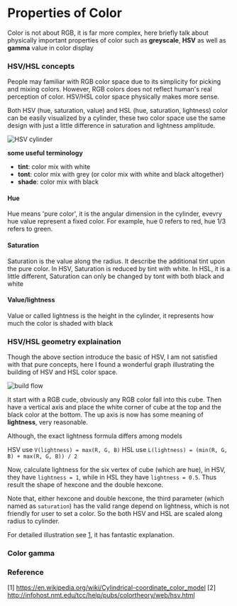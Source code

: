 # Properties of Color
Color is not about RGB, it is far more complex, here briefly talk about physically important properties of color such as **greyscale**, **HSV** as well as **gamma** value in color display

### HSV/HSL concepts
People may familiar with RGB color space due to its simplicity for picking and mixing colors. However, RGB colors does not reflect human's real perception of color. HSV/HSL color space physically makes more sense.

Both HSV (hue, saturation, value) and HSL (hue, saturation, lightness) color can be easily visualized by a cylinder, these two color space use the same design with just a little difference in saturation and lightness amplitude.

![HSV cylinder](https://en.wikipedia.org/wiki/File:HSV_color_solid_cylinder_saturation_gray.png)

**some useful terminology**
- **tint**: color mix with white
- **tont**: color mix with grey (or color mix with white and black altogether)
- **shade**: color mix with black

#### Hue
Hue means 'pure color', it is the angular dimension in the cylinder, evevry hue value represent a fixed color. For example, hue 0 refers to red, hue 1/3 refers to green.

#### Saturation
Saturation is the value along the radius. It describe the additional tint upon the pure color. In HSV, Saturation is reduced by tint with white. In HSL, it is a little different, Saturation can only be changed by tont with both black and white

#### Value/lightness
Value or called lightness is the height in the cylinder, it represents how much the color is shaded with black

<!-- ### HSV channel separate
    TODO -->

### HSV/HSL geometry explaination
Though the above section introduce the basic of HSV, I am not satisfied with that pure concepts, here I found a wonderful graph illustrating the building of HSV and HSL color space.

![build flow](https://upload.wikimedia.org/wikipedia/commons/thumb/a/ac/Hsl-and-hsv.svg/600px-Hsl-and-hsv.svg.png)

It start with a RGB cude, obviously any RGB color fall into this cube. Then have a vertical axis and place the white corner of cube at the top and the black color at the bottom. The up axis is now has some meaning of **lightness**, very reasonable.

Although, the exact lightness formula differs among models

HSV use `V(lightness) = max(R, G, B)`
HSL use `L(lightness) = (min(R, G, B) + max(R, G, B)) / 2`

Now, calculate lightness for the six vertex of cube (which are hue), in HSV, they have `lightness = 1`, while in HSL they have `lightness = 0.5`. Thus result the shape of hexcone and the double hexcone.

Note that, either hexcone and double hexcone, the third parameter (which named as `saturation`) has the valid range depend on lightness, which is not friendly for user to set a color. So the both HSV and HSL are scaled along radius to cylinder.

For detailed illustration see [1](https://en.wikipedia.org/wiki/Cylindrical-coordinate_color_model), it has fantastic explanation.

### Color gamma


### Reference
[1] https://en.wikipedia.org/wiki/Cylindrical-coordinate_color_model
[2] http://infohost.nmt.edu/tcc/help/pubs/colortheory/web/hsv.html
